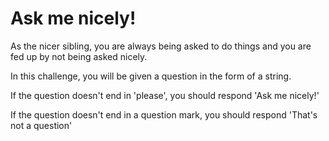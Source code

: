 # Ask me nicely!

As the nicer sibling, you are always being asked to do things and you are fed up by not being asked nicely.

In this challenge, you will be given a question in the form of a string.

If the question doesn't end in 'please', you should respond 'Ask me nicely!'

If the question doesn't end in a question mark, you should respond 'That's not a question'
